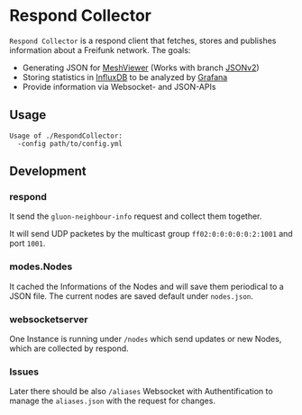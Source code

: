 # Respond Collector

`Respond Collector` is a respond client that fetches, stores and publishes information about a Freifunk network. The goals:
* Generating JSON for [MeshViewer](https://github.com/ffnord/meshviewer) (Works with branch [JSONv2](https://github.com/FreifunkBremen/meshviewer/tree/JSONv2))
* Storing statistics in [InfluxDB](https://influxdata.com/) to be analyzed by [Grafana](http://grafana.org/)
* Provide information via Websocket- and JSON-APIs

## Usage
```
Usage of ./RespondCollector:
  -config path/to/config.yml
```

## Development
### respond
It send the `gluon-neighbour-info` request and collect them together.

It will send UDP packetes by the multicast group `ff02:0:0:0:0:0:2:1001` and port `1001`.

### modes.Nodes
It cached the Informations of the Nodes and will save them periodical to a JSON file.
The current nodes are saved default under `nodes.json`.


### websocketserver
One Instance is running under `/nodes` which send updates or new Nodes,
 which are collected by respond.

### Issues
Later there should be also `/aliases` Websocket with Authentification to manage the `aliases.json` with the request for changes.

